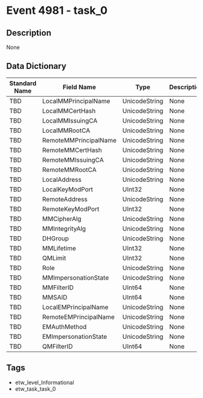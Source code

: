 # Event 4981 - task_0

## Description
None

## Data Dictionary
|Standard Name|Field Name|Type|Description|Sample Value|
|---|---|---|---|---|
|TBD|LocalMMPrincipalName|UnicodeString|None|`None`|
|TBD|LocalMMCertHash|UnicodeString|None|`None`|
|TBD|LocalMMIssuingCA|UnicodeString|None|`None`|
|TBD|LocalMMRootCA|UnicodeString|None|`None`|
|TBD|RemoteMMPrincipalName|UnicodeString|None|`None`|
|TBD|RemoteMMCertHash|UnicodeString|None|`None`|
|TBD|RemoteMMIssuingCA|UnicodeString|None|`None`|
|TBD|RemoteMMRootCA|UnicodeString|None|`None`|
|TBD|LocalAddress|UnicodeString|None|`None`|
|TBD|LocalKeyModPort|UInt32|None|`None`|
|TBD|RemoteAddress|UnicodeString|None|`None`|
|TBD|RemoteKeyModPort|UInt32|None|`None`|
|TBD|MMCipherAlg|UnicodeString|None|`None`|
|TBD|MMIntegrityAlg|UnicodeString|None|`None`|
|TBD|DHGroup|UnicodeString|None|`None`|
|TBD|MMLifetime|UInt32|None|`None`|
|TBD|QMLimit|UInt32|None|`None`|
|TBD|Role|UnicodeString|None|`None`|
|TBD|MMImpersonationState|UnicodeString|None|`None`|
|TBD|MMFilterID|UInt64|None|`None`|
|TBD|MMSAID|UInt64|None|`None`|
|TBD|LocalEMPrincipalName|UnicodeString|None|`None`|
|TBD|RemoteEMPrincipalName|UnicodeString|None|`None`|
|TBD|EMAuthMethod|UnicodeString|None|`None`|
|TBD|EMImpersonationState|UnicodeString|None|`None`|
|TBD|QMFilterID|UInt64|None|`None`|

## Tags
* etw_level_Informational
* etw_task_task_0